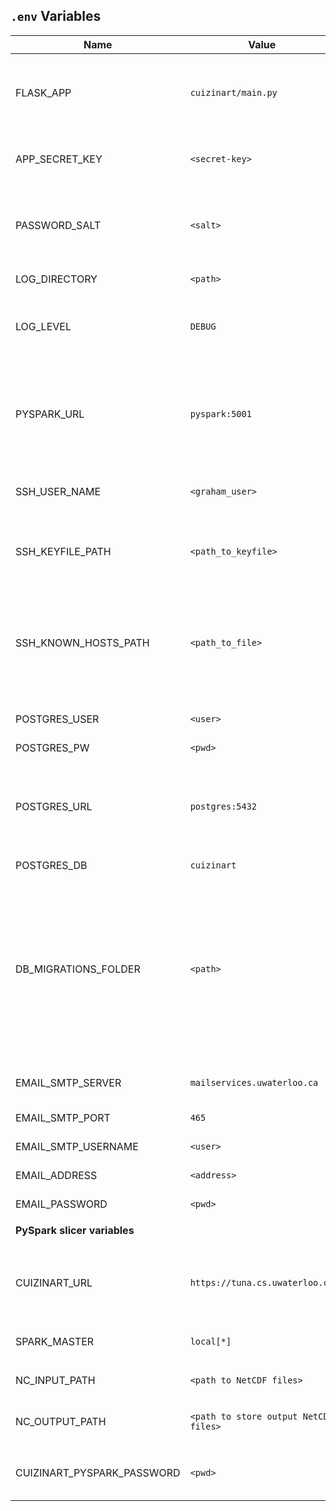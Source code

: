 ## `.env` Variables

|Name|Value|Explanation|
|---|---|---|
|FLASK_APP|`cuizinart/main.py`|Environment variable needed so Flask knows which app to start|
|APP_SECRET_KEY|`<secret-key>`|Random string used by password encryption|
|PASSWORD_SALT|`<salt>`|Random string used by password encryption (Don't reuse secret key)|
|LOG_DIRECTORY|`<path>`|Directory to put log files|
|LOG_LEVEL|`DEBUG`|optional. If `DEBUG`, will log on debug level, else on info|
||||
|PYSPARK_URL|`pyspark:5001`|URL where Cuizinart can send jobs to the pyspark slicer. If not using Docker, use `localhost:5001`|
|SSH_USER_NAME|`<graham_user>`|User on tuna that is used to `scp` jobs to Graham|
|SSH_KEYFILE_PATH|`<path_to_keyfile>`|Path to keyfile (generated through `ssh-keygen`) for above user|
|SSH_KNOWN_HOSTS_PATH|`<path_to_file>`|Path to `known_host` file that will be mapped into Cuizinart container so `scp` to Graham works immediately|
||||
|POSTGRES_USER|`<user>`|Username of postgres db|
|POSTGRES_PW|`<pwd>`|Password of postgres user|
|POSTGRES_URL|`postgres:5432`|URL where to access the postgres container. If not using Docker, use `localhost:5432`|
|POSTGRES_DB|`cuizinart`|Name of postgres db|
|DB_MIGRATIONS_FOLDER|`<path>`|Folder to mount into Cuizinart container that will contain migrations files. Only needed when using Docker (allows DB migrations across container builds)|
||||
|EMAIL_SMTP_SERVER|`mailservices.uwaterloo.ca`|Server to use for sending emails|
|EMAIL_SMTP_PORT|`465`|Server SMTP port|
|EMAIL_SMTP_USERNAME|`<user>`|Username for email account|
|EMAIL_ADDRESS|`<address>`|Email address to send from|
|EMAIL_PASSWORD|`<pwd>`|Password of email user|
||||
|**PySpark slicer variables**|||
|CUIZINART_URL|`https://tuna.cs.uwaterloo.ca`|Address where pyspark can report job results to. If not using Docker, use `localhost:5000`|
|SPARK_MASTER|`local[*]`|PySpark configuration|
||||
|NC_INPUT_PATH|`<path to NetCDF files>`|Path to NetCDF input files|
|NC_OUTPUT_PATH|`<path to store output NetCDF files>`|Path where to store sliced output files|
||||
|CUIZINART_PYSPARK_PASSWORD|`<pwd>`|Password to authenticate PySpark-slicer in Cuizinart|